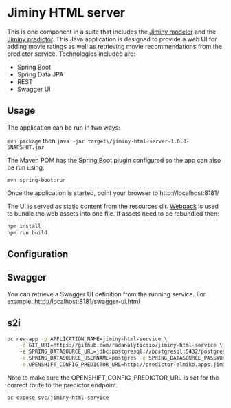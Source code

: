 # Jiminy HTML server
This is one component in a suite that includes the [Jiminy modeler](https://github.com/radanalyticsio/jiminy-modeler) and the [Jiminy predictor](https://github.com/radanalyticsio/jiminy-predictor). This Java application is designed to provide a web UI for adding movie ratings as well as retrieving movie recommendations from the predictor service.
Technologies included are:
* Spring Boot
* Spring Data JPA
* REST
* Swagger UI
## Usage
The application can be run in two ways:

`mvn package` then `java -jar target\/jiminy-html-server-1.0.0-SNAPSHOT.jar`

The Maven POM has the Spring Boot plugin configured so the app can also be run using:

`mvn spring-boot:run`

Once the application is started, point your browser to http://localhost:8181/

The UI is served as static content from the resources dir. [Webpack](https://webpack.js.org/) is used to bundle the web assets into one file. If assets need to be rebundled then:
```bash
npm install
npm run build
```

## Configuration

## Swagger
You can retrieve a Swagger UI definition from the running service. For example: http://localhost:8181/swagger-ui.html

## s2i

```bash
oc new-app -p APPLICATION_NAME=jiminy-html-service \
    -p GIT_URI=https://github.com/radanalyticsio/jiminy-html-service \ 
    -e SPRING_DATASOURCE_URL=jdbc:postgresql://postgresql:5432/postgres \
    -e SPRING_DATASOURCE_USERNAME=postgres -e SPRING_DATASOURCE_PASSWORD=postgres \
    -e OPENSHIFT_CONFIG_PREDICTOR_URL=http://predictor-elmiko.apps.jiminy.radanalyticslabs.io/predictions/ranks
```
    
Note to make sure the OPENSHIFT_CONFIG_PREDICTOR_URL is set for the correct route to the predictor endpoint.

`oc expose svc/jiminy-html-service`
